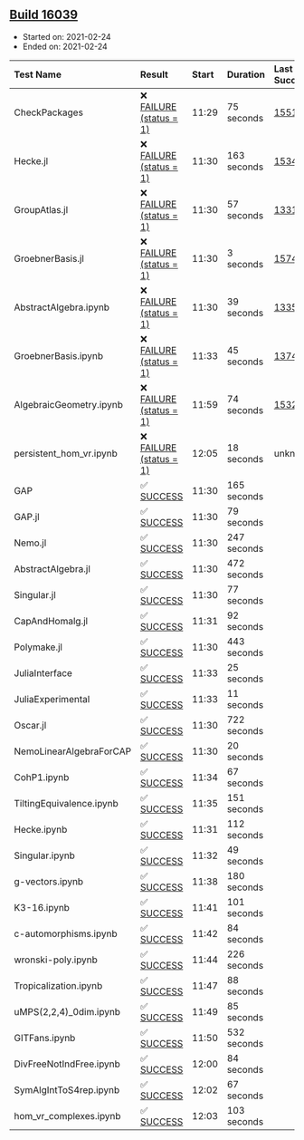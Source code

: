 ## [Build 16039](https://oscarci.mathematik.uni-kl.de/job/oscar/16039/)

* Started on: 2021-02-24
* Ended on: 2021-02-24

| Test Name    | Result | Start | Duration | Last Success | First Failure |
|:-------------|:-------|:------|:---------|:-------------|:--------------|
| CheckPackages | ❌ [FAILURE (status = 1)](https://oscarci.mathematik.uni-kl.de/job/oscar/16039/artifact/logs/build-16039/CheckPackages.log) | 11:29 | 75 seconds | [15514](https://oscarci.mathematik.uni-kl.de/job/oscar/15514/) | [15515](https://oscarci.mathematik.uni-kl.de/job/oscar/15515/) |
| Hecke.jl | ❌ [FAILURE (status = 1)](https://oscarci.mathematik.uni-kl.de/job/oscar/16039/artifact/logs/build-16039/Hecke.jl.log) | 11:30 | 163 seconds | [15344](https://oscarci.mathematik.uni-kl.de/job/oscar/15344/) | [15348](https://oscarci.mathematik.uni-kl.de/job/oscar/15348/) |
| GroupAtlas.jl | ❌ [FAILURE (status = 1)](https://oscarci.mathematik.uni-kl.de/job/oscar/16039/artifact/logs/build-16039/GroupAtlas.jl.log) | 11:30 | 57 seconds | [13311](https://oscarci.mathematik.uni-kl.de/job/oscar/13311/) | [13312](https://oscarci.mathematik.uni-kl.de/job/oscar/13312/) |
| GroebnerBasis.jl | ❌ [FAILURE (status = 1)](https://oscarci.mathematik.uni-kl.de/job/oscar/16039/artifact/logs/build-16039/GroebnerBasis.jl.log) | 11:30 | 3 seconds | [15745](https://oscarci.mathematik.uni-kl.de/job/oscar/15745/) | [15746](https://oscarci.mathematik.uni-kl.de/job/oscar/15746/) |
| AbstractAlgebra.ipynb | ❌ [FAILURE (status = 1)](https://oscarci.mathematik.uni-kl.de/job/oscar/16039/artifact/logs/build-16039/AbstractAlgebra.ipynb.log) | 11:30 | 39 seconds | [13355](https://oscarci.mathematik.uni-kl.de/job/oscar/13355/) | [13356](https://oscarci.mathematik.uni-kl.de/job/oscar/13356/) |
| GroebnerBasis.ipynb | ❌ [FAILURE (status = 1)](https://oscarci.mathematik.uni-kl.de/job/oscar/16039/artifact/logs/build-16039/GroebnerBasis.ipynb.log) | 11:33 | 45 seconds | [13748](https://oscarci.mathematik.uni-kl.de/job/oscar/13748/) | [13749](https://oscarci.mathematik.uni-kl.de/job/oscar/13749/) |
| AlgebraicGeometry.ipynb | ❌ [FAILURE (status = 1)](https://oscarci.mathematik.uni-kl.de/job/oscar/16039/artifact/logs/build-16039/AlgebraicGeometry.ipynb.log) | 11:59 | 74 seconds | [15322](https://oscarci.mathematik.uni-kl.de/job/oscar/15322/) | [15323](https://oscarci.mathematik.uni-kl.de/job/oscar/15323/) |
| persistent_hom_vr.ipynb | ❌ [FAILURE (status = 1)](https://oscarci.mathematik.uni-kl.de/job/oscar/16039/artifact/logs/build-16039/persistent_hom_vr.ipynb.log) | 12:05 | 18 seconds | unknown | unknown |
| GAP | ✅ [SUCCESS](https://oscarci.mathematik.uni-kl.de/job/oscar/16039/artifact/logs/build-16039/GAP.log) | 11:30 | 165 seconds |  |  |
| GAP.jl | ✅ [SUCCESS](https://oscarci.mathematik.uni-kl.de/job/oscar/16039/artifact/logs/build-16039/GAP.jl.log) | 11:30 | 79 seconds |  |  |
| Nemo.jl | ✅ [SUCCESS](https://oscarci.mathematik.uni-kl.de/job/oscar/16039/artifact/logs/build-16039/Nemo.jl.log) | 11:30 | 247 seconds |  |  |
| AbstractAlgebra.jl | ✅ [SUCCESS](https://oscarci.mathematik.uni-kl.de/job/oscar/16039/artifact/logs/build-16039/AbstractAlgebra.jl.log) | 11:30 | 472 seconds |  |  |
| Singular.jl | ✅ [SUCCESS](https://oscarci.mathematik.uni-kl.de/job/oscar/16039/artifact/logs/build-16039/Singular.jl.log) | 11:30 | 77 seconds |  |  |
| CapAndHomalg.jl | ✅ [SUCCESS](https://oscarci.mathematik.uni-kl.de/job/oscar/16039/artifact/logs/build-16039/CapAndHomalg.jl.log) | 11:31 | 92 seconds |  |  |
| Polymake.jl | ✅ [SUCCESS](https://oscarci.mathematik.uni-kl.de/job/oscar/16039/artifact/logs/build-16039/Polymake.jl.log) | 11:30 | 443 seconds |  |  |
| JuliaInterface | ✅ [SUCCESS](https://oscarci.mathematik.uni-kl.de/job/oscar/16039/artifact/logs/build-16039/JuliaInterface.log) | 11:33 | 25 seconds |  |  |
| JuliaExperimental | ✅ [SUCCESS](https://oscarci.mathematik.uni-kl.de/job/oscar/16039/artifact/logs/build-16039/JuliaExperimental.log) | 11:33 | 11 seconds |  |  |
| Oscar.jl | ✅ [SUCCESS](https://oscarci.mathematik.uni-kl.de/job/oscar/16039/artifact/logs/build-16039/Oscar.jl.log) | 11:30 | 722 seconds |  |  |
| NemoLinearAlgebraForCAP | ✅ [SUCCESS](https://oscarci.mathematik.uni-kl.de/job/oscar/16039/artifact/logs/build-16039/NemoLinearAlgebraForCAP.log) | 11:30 | 20 seconds |  |  |
| CohP1.ipynb | ✅ [SUCCESS](https://oscarci.mathematik.uni-kl.de/job/oscar/16039/artifact/logs/build-16039/CohP1.ipynb.log) | 11:34 | 67 seconds |  |  |
| TiltingEquivalence.ipynb | ✅ [SUCCESS](https://oscarci.mathematik.uni-kl.de/job/oscar/16039/artifact/logs/build-16039/TiltingEquivalence.ipynb.log) | 11:35 | 151 seconds |  |  |
| Hecke.ipynb | ✅ [SUCCESS](https://oscarci.mathematik.uni-kl.de/job/oscar/16039/artifact/logs/build-16039/Hecke.ipynb.log) | 11:31 | 112 seconds |  |  |
| Singular.ipynb | ✅ [SUCCESS](https://oscarci.mathematik.uni-kl.de/job/oscar/16039/artifact/logs/build-16039/Singular.ipynb.log) | 11:32 | 49 seconds |  |  |
| g-vectors.ipynb | ✅ [SUCCESS](https://oscarci.mathematik.uni-kl.de/job/oscar/16039/artifact/logs/build-16039/g-vectors.ipynb.log) | 11:38 | 180 seconds |  |  |
| K3-16.ipynb | ✅ [SUCCESS](https://oscarci.mathematik.uni-kl.de/job/oscar/16039/artifact/logs/build-16039/K3-16.ipynb.log) | 11:41 | 101 seconds |  |  |
| c-automorphisms.ipynb | ✅ [SUCCESS](https://oscarci.mathematik.uni-kl.de/job/oscar/16039/artifact/logs/build-16039/c-automorphisms.ipynb.log) | 11:42 | 84 seconds |  |  |
| wronski-poly.ipynb | ✅ [SUCCESS](https://oscarci.mathematik.uni-kl.de/job/oscar/16039/artifact/logs/build-16039/wronski-poly.ipynb.log) | 11:44 | 226 seconds |  |  |
| Tropicalization.ipynb | ✅ [SUCCESS](https://oscarci.mathematik.uni-kl.de/job/oscar/16039/artifact/logs/build-16039/Tropicalization.ipynb.log) | 11:47 | 88 seconds |  |  |
| uMPS(2,2,4)_0dim.ipynb | ✅ [SUCCESS](https://oscarci.mathematik.uni-kl.de/job/oscar/16039/artifact/logs/build-16039/uMPS-2-2-4-_0dim.ipynb.log) | 11:49 | 85 seconds |  |  |
| GITFans.ipynb | ✅ [SUCCESS](https://oscarci.mathematik.uni-kl.de/job/oscar/16039/artifact/logs/build-16039/GITFans.ipynb.log) | 11:50 | 532 seconds |  |  |
| DivFreeNotIndFree.ipynb | ✅ [SUCCESS](https://oscarci.mathematik.uni-kl.de/job/oscar/16039/artifact/logs/build-16039/DivFreeNotIndFree.ipynb.log) | 12:00 | 84 seconds |  |  |
| SymAlgIntToS4rep.ipynb | ✅ [SUCCESS](https://oscarci.mathematik.uni-kl.de/job/oscar/16039/artifact/logs/build-16039/SymAlgIntToS4rep.ipynb.log) | 12:02 | 67 seconds |  |  |
| hom_vr_complexes.ipynb | ✅ [SUCCESS](https://oscarci.mathematik.uni-kl.de/job/oscar/16039/artifact/logs/build-16039/hom_vr_complexes.ipynb.log) | 12:03 | 103 seconds |  |  |
